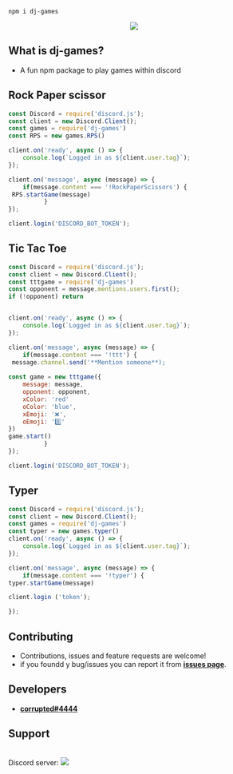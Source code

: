 
```
npm i dj-games
```
<p align="center">
 <a href="https://www.npmjs.com/package/dj-games"><img src="https://nodei.co/npm/dj-games.png?downloadRank=true&downloads=true&downloadRank=true&stars=true" /></a>
</p>

## What is dj-games?
- A fun npm package to play games within discord

##  Rock Paper scissor 

```js
const Discord = require('discord.js');
const client = new Discord.Client();
const games = require('dj-games')
const RPS = new games.RPS()

client.on('ready', async () => {
	console.log(`Logged in as ${client.user.tag}`);
});

client.on('message', async (message) => {
	if(message.content === '!RockPaperScissors') {
 RPS.startGame(message)
          }
});

client.login('DISCORD_BOT_TOKEN');
```

## Tic Tac Toe
```js
const Discord = require('discord.js');
const client = new Discord.Client();
const tttgame = require('dj-games')
const opponent = message.mentions.users.first();
if (!opponent) return 


client.on('ready', async () => {
	console.log(`Logged in as ${client.user.tag}`);
});

client.on('message', async (message) => {
	if(message.content === '!ttt') {
 message.channel.send('**Mention someone**);
 
const game = new tttgame({
    message: message,
    opponent: opponent,
    xColor: 'red'
    oColor: 'blue',
    xEmoji: '❌', 
    oEmoji: '0️⃣'
})
game.start()
          }
});

client.login('DISCORD_BOT_TOKEN');
```
## Typer

```js
const Discord = require('discord.js');
const client = new Discord.Client();
const games = require('dj-games')
const typer = new games.typer()
client.on('ready', async () => {
	console.log(`Logged in as ${client.user.tag}`);
});

client.on('message', async (message) => {
	if(message.content === '!typer') {
typer.startGame(message)

client.login ('token');

});
```

## Contributing
- Contributions, issues and feature requests are welcome!
- if you foundd y bug/issues you can report it from **[issues page](https://github.com/corropted/dj-games/issues)**.

## Developers
- **[corrupted#4444](https://github.com/corropted)**
## Support
<br>
Discord server:
<a href="https://discord.gg/w6TuebW9Ys/"><img src="http://agencyesports.com/assets/img/join-discord.png"/></a>
